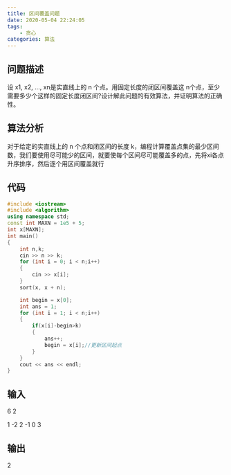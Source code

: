 ```yaml
---
title: 区间覆盖问题
date: 2020-05-04 22:24:05
tags:
	- 贪心
categories: 算法
---
```


## 问题描述

设 x1, x2, ..., xn是实直线上的 n 个点。用固定长度的闭区间覆盖这 n个点，至少需要多少个这样的固定长度闭区间?设计解此问题的有效算法，并证明算法的正确性。

<!-- more -->

## 算法分析

对于给定的实直线上的 n 个点和闭区间的长度 k，编程计算覆盖点集的最少区间数，我们要使用尽可能少的区间，就要使每个区间尽可能覆盖多的点，先将xi各点升序排序，然后逐个用区间覆盖就行

## 代码

``` cpp
#include <iostream>
#include <algorithm>
using namespace std;
const int MAXN = 1e5 + 5;
int x[MAXN];
int main()
{
    int n,k;
    cin >> n >> k;
    for (int i = 0; i < n;i++)
    {
        cin >> x[i];
    }
    sort(x, x + n);

    int begin = x[0];
    int ans = 1;
    for (int i = 1; i < n;i++)
    {
        if(x[i]-begin>k)
        {
            ans++;
            begin = x[i];//更新区间起点
        }
    }
    cout << ans << endl;
}
```

## 输入

6 2

1 -2 2 -1 0 3

## 输出

2


